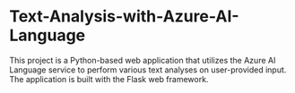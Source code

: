 # Text-Analysis-with-Azure-AI-Language
This project is a Python-based web application that utilizes the Azure AI Language service to perform various text analyses on user-provided input. The application is built with the Flask web framework.
